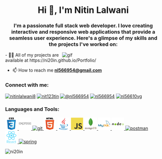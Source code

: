 <h1 align="center">Hi 👋, I'm Nitin Lalwani</h1>
<h3 align="center">I'm a passionate full stack web developer. I love creating interactive and responsive web applications that provide a seamless user experience. Here's a glimpse of my skills and the projects I've worked on:</h3>
<img align="right" src="https://images.squarespace-cdn.com/content/v1/5b23e822f79392038cbd486c/1618372561966-TA5Q9PO95WDIADR1AZLU/AdmirableHospitableHen-size_restricted.gif" alt="gif" width="320" display="flex" margin-left="630"/>
- 👨‍💻 All of my projects are available at https://ni20in.github.io/Portfolio/

- 📫 How to reach me **nl566954@gmail.com**



<h3 align="left">Connect with me:</h3>
<p align="left">
<a href="https://linkedin.com/in/nitinlalwani8" target="blank"><img align="center" src="https://raw.githubusercontent.com/rahuldkjain/github-profile-readme-generator/master/src/images/icons/Social/linked-in-alt.svg" alt="nitinlalwani8" height="30" width="40" /></a>
<a href="https://www.codechef.com/users/nit123tin" target="blank"><img align="center" src="https://cdn.jsdelivr.net/npm/simple-icons@3.1.0/icons/codechef.svg" alt="nit123tin" height="30" width="40" /></a>
<a href="https://www.hackerrank.com/@nl566954" target="blank"><img align="center" src="https://raw.githubusercontent.com/rahuldkjain/github-profile-readme-generator/master/src/images/icons/Social/hackerrank.svg" alt="@nl566954" height="30" width="40" /></a>
<a href="https://www.leetcode.com/nl566954" target="blank"><img align="center" src="https://raw.githubusercontent.com/rahuldkjain/github-profile-readme-generator/master/src/images/icons/Social/leet-code.svg" alt="nl566954" height="30" width="40" /></a>
<a href="https://auth.geeksforgeeks.org/user/nl56610vg" target="blank"><img align="center" src="https://raw.githubusercontent.com/rahuldkjain/github-profile-readme-generator/master/src/images/icons/Social/geeks-for-geeks.svg" alt="nl56610vg" height="30" width="40" /></a>
</p>

<h3 align="left">Languages and Tools:</h3>
<p align="left"> <a href="https://www.w3schools.com/css/" target="_blank" rel="noreferrer"> <img src="https://raw.githubusercontent.com/devicons/devicon/master/icons/css3/css3-original-wordmark.svg" alt="css3" width="40" height="40"/> </a> <a href="https://expressjs.com" target="_blank" rel="noreferrer"> <img src="https://raw.githubusercontent.com/devicons/devicon/master/icons/express/express-original-wordmark.svg" alt="express" width="40" height="40"/> </a> <a href="https://git-scm.com/" target="_blank" rel="noreferrer"> <img src="https://www.vectorlogo.zone/logos/git-scm/git-scm-icon.svg" alt="git" width="40" height="40"/> </a> <a href="https://www.w3.org/html/" target="_blank" rel="noreferrer"> <img src="https://raw.githubusercontent.com/devicons/devicon/master/icons/html5/html5-original-wordmark.svg" alt="html5" width="40" height="40"/> </a> <a href="https://www.java.com" target="_blank" rel="noreferrer"> <img src="https://raw.githubusercontent.com/devicons/devicon/master/icons/java/java-original.svg" alt="java" width="40" height="40"/> </a> <a href="https://developer.mozilla.org/en-US/docs/Web/JavaScript" target="_blank" rel="noreferrer"> <img src="https://raw.githubusercontent.com/devicons/devicon/master/icons/javascript/javascript-original.svg" alt="javascript" width="40" height="40"/> </a> <a href="https://www.mongodb.com/" target="_blank" rel="noreferrer"> <img src="https://raw.githubusercontent.com/devicons/devicon/master/icons/mongodb/mongodb-original-wordmark.svg" alt="mongodb" width="40" height="40"/> </a> <a href="https://www.mysql.com/" target="_blank" rel="noreferrer"> <img src="https://raw.githubusercontent.com/devicons/devicon/master/icons/mysql/mysql-original-wordmark.svg" alt="mysql" width="40" height="40"/> </a> <a href="https://nodejs.org" target="_blank" rel="noreferrer"> <img src="https://raw.githubusercontent.com/devicons/devicon/master/icons/nodejs/nodejs-original-wordmark.svg" alt="nodejs" width="40" height="40"/> </a> <a href="https://postman.com" target="_blank" rel="noreferrer"> <img src="https://www.vectorlogo.zone/logos/getpostman/getpostman-icon.svg" alt="postman" width="40" height="40"/> </a> <a href="https://reactjs.org/" target="_blank" rel="noreferrer"> <img src="https://raw.githubusercontent.com/devicons/devicon/master/icons/react/react-original-wordmark.svg" alt="react" width="40" height="40"/> </a> <a href="https://spring.io/" target="_blank" rel="noreferrer"> <img src="https://www.vectorlogo.zone/logos/springio/springio-icon.svg" alt="spring" width="40" height="40"/> </a> </p>

<p><img align="center" src="https://github-readme-stats.vercel.app/api/top-langs?username=ni20in&show_icons=true&locale=en&layout=compact" alt="ni20in" /></p>

